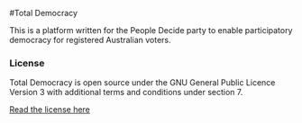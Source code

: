 
#Total Democracy

This is a platform written for the People Decide party to enable participatory democracy for registered Australian voters.

### License

Total Democracy is open source under the GNU General Public Licence Version 3 with additional terms and conditions under section 7. 

[Read the license here](./LICENSE)